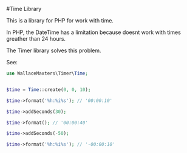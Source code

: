 #Time Library

This is a library for PHP for work with time.

In PHP, the DateTime has a limitation because doesnt work with times greather than 24 hours.


The Timer library solves this problem.

See:


```php
use WallaceMaxters\Timer\Time;


$time = Time::create(0, 0, 10);

$time->format('%h:%i%s'); // '00:00:10'

$time->addSeconds(30);

$time->format(); // '00:00:40'

$time->addSeconds(-50);

$time->format('%h:%i%s'); // '-00:00:10'

```